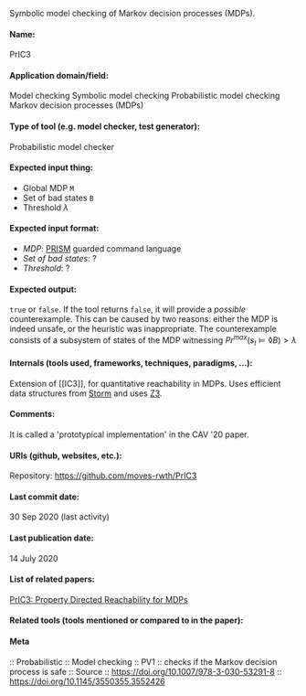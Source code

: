Symbolic model checking of Markov decision processes (MDPs).

#### Name:
PrIC3

#### Application domain/field:
Model checking
Symbolic model checking
Probabilistic model checking
Markov decision processes (MDPs)

#### Type of tool (e.g. model checker, test generator):
Probabilistic model checker

#### Expected input thing:
- Global MDP `M`
- Set of bad states `B`
- Threshold $\lambda$

#### Expected input format:
- *MDP*: [PRISM](PRISM.md) guarded command language
- *Set of bad states*: ?
- *Threshold*: ?

#### Expected output:
`true` or `false`.
If the tool returns `false`, it will provide a *possible* counterexample. This can be caused by two reasons: either the MDP is indeed unsafe, or the heuristic was inappropriate. The counterexample consists of a subsystem of states of the MDP witnessing $Pr^{max}(s_I \models \lozenge B) > \lambda$

#### Internals (tools used, frameworks, techniques, paradigms, ...):
Extension of [[IC3]], for quantitative reachability in MDPs.
Uses efficient data structures from [Storm](Storm.md) and uses [Z3](../Solvers/SMT/Z3.md).

#### Comments:
It is called a 'prototypical implementation' in the CAV '20 paper.

#### URIs (github, websites, etc.):
Repository: https://github.com/moves-rwth/PrIC3

#### Last commit date:
30 Sep 2020 (last activity)

#### Last publication date:
14 July 2020

#### List of related papers:
[PrIC3: Property Directed Reachability for MDPs](https://doi.org/10.1007/978-3-030-53291-8_27)

#### Related tools (tools mentioned or compared to in the paper):

#### Meta
:: Probabilistic
:: Model checking
:: PV1 :: checks if the Markov decision process is safe
:: Source :: https://doi.org/10.1007/978-3-030-53291-8 :: https://doi.org/10.1145/3550355.3552426
